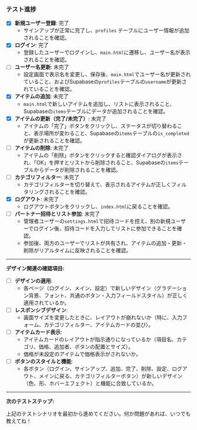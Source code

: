 ### **テスト進捗**

- [x] **新規ユーザー登録**: 完了
  - サインアップが正常に完了し、`profiles` テーブルにユーザー情報が追加されることを確認。
- [x] **ログイン**: 完了
  - 登録したユーザーでログインし、`main.html`に遷移し、ユーザー名が表示されることを確認。
- [ ] **ユーザー名更新**: 未完了
  - 設定画面で表示名を変更し、保存後、`main.html`でユーザー名が更新されていること、およびSupabaseの`profiles`テーブルの`username`が更新されていることを確認。
- [x] **アイテムの追加**: 未完了
  - `main.html`で新しいアイテムを追加し、リストに表示されること、Supabaseの`items`テーブルにデータが追加されることを確認。
- [x] **アイテムの更新（完了/未完了）**: 未完了
  - アイテムの「完了」ボタンをクリックし、ステータスが切り替わること、表示場所が変わること、Supabaseの`items`テーブルの`is_completed`が更新されることを確認。
- [ ] **アイテムの削除**: 未完了
  - アイテムの「削除」ボタンをクリックすると確認ダイアログが表示され、「OK」を押すとリストから削除されること、Supabaseの`items`テーブルからデータが削除されることを確認。
- [ ] **カテゴリフィルター**: 未完了
  - カテゴリフィルターを切り替えて、表示されるアイテムが正しくフィルタリングされることを確認。
- [x] **ログアウト**: 未完了
  - ログアウトボタンをクリックし、`index.html`に戻ることを確認。
- [ ] **パートナー招待とリスト参加**: 未完了
    - 管理者ユーザーの`settings.html`で招待コードを控え、別の新規ユーザーでログイン後、招待コードを入力してリストに参加できることを確認。
    - 参加後、両方のユーザーでリストが共有され、アイテムの追加・更新・削除がリアルタイムに反映されることを確認。

--- 

**デザイン関連の確認項目:**

- [ ] **デザインの適用**: 
  - 各ページ（ログイン、メイン、設定）で新しいデザイン（グラデーション背景、フォント、共通のボタン・入力フィールドスタイル）が正しく適用されているか。
- [ ] **レスポンシブデザイン**: 
  - 画面サイズを変更したときに、レイアウトが崩れないか（特に、入力フォーム、カテゴリフィルター、アイテムカードの並び）。
- [ ] **アイテムカード表示**: 
  - アイテムカードのレイアウトが指示通りになっているか（項目名、カテゴリ、価格、追加者、ボタンの配置とサイズ）。
  - 価格が未設定のアイテムで価格表示がされないか。
- [ ] **ボタンのスタイルと機能**: 
  - 各ボタン（ログイン、サインアップ、追加、完了、削除、設定、ログアウト、メインに戻る、カテゴリフィルターボタン）が新しいデザイン（色、形、ホバーエフェクト）と機能に合致しているか。

--- 

**次のテストステップ:**

上記のテストシナリオを最初から進めてください。何か問題があれば、いつでも教えてね！
